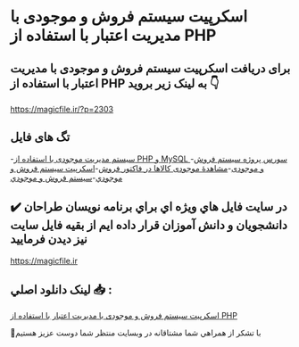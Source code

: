 # اسکرپیت سیستم فروش و موجودی با مدیریت اعتبار با استفاده از PHP

## برای دریافت اسکرپیت سیستم فروش و موجودی با مدیریت اعتبار با استفاده از PHP به لینک زیر بروید 👇

https://magicfile.ir/?p=2303

## تگ های فایل

-[سیستم مدیریت موجودی با استفاده از PHP و MySQL ](https://magicfile.ir/product/%d8%a7%d8%b3%da%a9%d8%b1%d9%be%db%8c%d8%aa-%d8%b3%d9%8a%d8%b3%d8%aa%d9%85-%d9%81%d8%b1%d9%88%d8%b4-%d9%88-%d9%88%d8%ac%d9%88%d8%af%d9%8a-%d8%a8%d8%a7-%d9%85%d8%af%d9%8a%d8%b1%d9%8a%d8%aa-%d8%a7%d8%b9%d8%aa%d8%a8%d8%a7%d8%b1-%d8%a8%d8%a7-%d8%a7%d8%b3%d8%aa%d9%81%d8%a7%d8%af%d9%87-%d8%a7%d8%b2php/)-[سورس پروژه سیستم فروش و موجودی](https://magicfile.ir/product/%d8%a7%d8%b3%da%a9%d8%b1%d9%be%db%8c%d8%aa-%d8%b3%d9%8a%d8%b3%d8%aa%d9%85-%d9%81%d8%b1%d9%88%d8%b4-%d9%88-%d9%88%d8%ac%d9%88%d8%af%d9%8a-%d8%a8%d8%a7-%d9%85%d8%af%d9%8a%d8%b1%d9%8a%d8%aa-%d8%a7%d8%b9%d8%aa%d8%a8%d8%a7%d8%b1-%d8%a8%d8%a7-%d8%a7%d8%b3%d8%aa%d9%81%d8%a7%d8%af%d9%87-%d8%a7%d8%b2php/)-[مشاهدۀ موجودی کالاها در فاکتور فروش](https://magicfile.ir/product/%d8%a7%d8%b3%da%a9%d8%b1%d9%be%db%8c%d8%aa-%d8%b3%d9%8a%d8%b3%d8%aa%d9%85-%d9%81%d8%b1%d9%88%d8%b4-%d9%88-%d9%88%d8%ac%d9%88%d8%af%d9%8a-%d8%a8%d8%a7-%d9%85%d8%af%d9%8a%d8%b1%d9%8a%d8%aa-%d8%a7%d8%b9%d8%aa%d8%a8%d8%a7%d8%b1-%d8%a8%d8%a7-%d8%a7%d8%b3%d8%aa%d9%81%d8%a7%d8%af%d9%87-%d8%a7%d8%b2php/)-[اسکرپیت سيستم فروش و موجودي](https://magicfile.ir/product/%d8%a7%d8%b3%da%a9%d8%b1%d9%be%db%8c%d8%aa-%d8%b3%d9%8a%d8%b3%d8%aa%d9%85-%d9%81%d8%b1%d9%88%d8%b4-%d9%88-%d9%88%d8%ac%d9%88%d8%af%d9%8a-%d8%a8%d8%a7-%d9%85%d8%af%d9%8a%d8%b1%d9%8a%d8%aa-%d8%a7%d8%b9%d8%aa%d8%a8%d8%a7%d8%b1-%d8%a8%d8%a7-%d8%a7%d8%b3%d8%aa%d9%81%d8%a7%d8%af%d9%87-%d8%a7%d8%b2php/)-[سيستم فروش و موجودي](https://magicfile.ir/product/%d8%a7%d8%b3%da%a9%d8%b1%d9%be%db%8c%d8%aa-%d8%b3%d9%8a%d8%b3%d8%aa%d9%85-%d9%81%d8%b1%d9%88%d8%b4-%d9%88-%d9%88%d8%ac%d9%88%d8%af%d9%8a-%d8%a8%d8%a7-%d9%85%d8%af%d9%8a%d8%b1%d9%8a%d8%aa-%d8%a7%d8%b9%d8%aa%d8%a8%d8%a7%d8%b1-%d8%a8%d8%a7-%d8%a7%d8%b3%d8%aa%d9%81%d8%a7%d8%af%d9%87-%d8%a7%d8%b2php/)

## ✔️ در سايت فايل هاي ويژه اي براي برنامه نويسان طراحان دانشجويان و دانش آموزان قرار داده ايم از بقيه فايل سايت نيز ديدن فرماييد

https://magicfile.ir


## لينک دانلود اصلي 📥 :

[اسکرپیت سیستم فروش و موجودی با مدیریت اعتبار با استفاده از PHP](https://magicfile.ir/product/%d8%a7%d8%b3%da%a9%d8%b1%d9%be%db%8c%d8%aa-%d8%b3%d9%8a%d8%b3%d8%aa%d9%85-%d9%81%d8%b1%d9%88%d8%b4-%d9%88-%d9%88%d8%ac%d9%88%d8%af%d9%8a-%d8%a8%d8%a7-%d9%85%d8%af%d9%8a%d8%b1%d9%8a%d8%aa-%d8%a7%d8%b9%d8%aa%d8%a8%d8%a7%d8%b1-%d8%a8%d8%a7-%d8%a7%d8%b3%d8%aa%d9%81%d8%a7%d8%af%d9%87-%d8%a7%d8%b2php/) 


🙏با تشکر از همراهي شما مشتاقانه در وبسایت منتظر شما دوست عزیز هستیم

